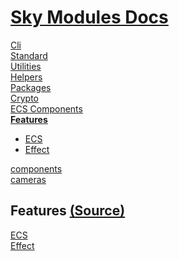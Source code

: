 <!--- This Features was auto-generated using "pnpm exec sky readme" --> 

# [Sky Modules Docs](../README.md)

[Cli](..%2Fcli%2FREADME.md)   
[Standard](..%2Fcore%2FREADME.md)   
[Utilities](..%2Futilities%2FREADME.md)   
[Helpers](..%2Fhelpers%2FREADME.md)   
[Packages](..%2Fpkgs%2FREADME.md)   
[Crypto](..%2Fcrypto%2FREADME.md)   
[ECS Components](..%2Fecs%2FREADME.md)   
**[Features](..%2Ffeatures%2FREADME.md)**   
* [ECS](..%2Ffeatures%2Fecs%2FREADME.md)
* [Effect](..%2Ffeatures%2Feffect%2FREADME.md)
  
[components](..%2Freact%2Fcomponents%2FREADME.md)   
[cameras](..%2FThree%2Fcameras%2FREADME.md)   

## Features [(Source)](..%2Ffeatures%2F)

[ECS](..%2Ffeatures%2Fecs%2FREADME.md)   
[Effect](..%2Ffeatures%2Feffect%2FREADME.md)   
  